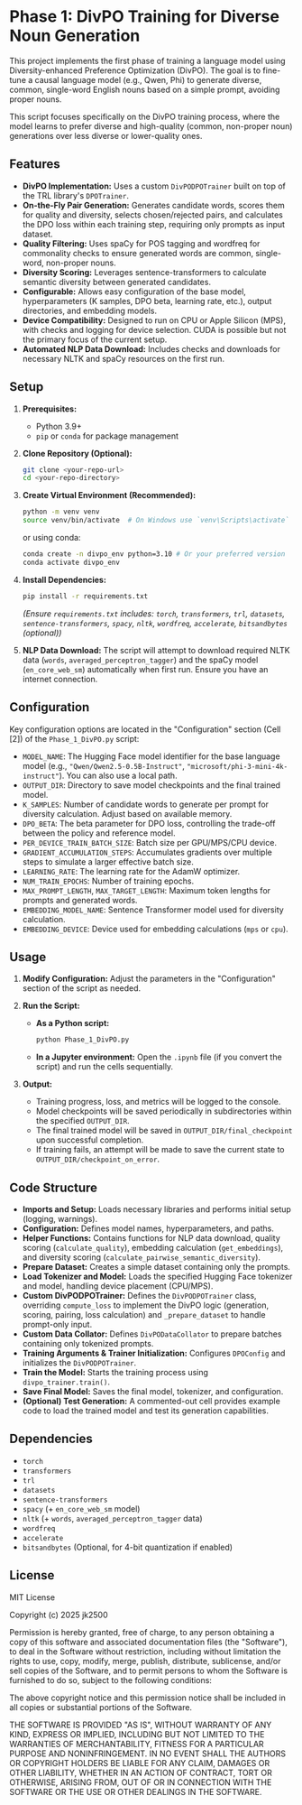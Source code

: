 # Phase 1: DivPO Training for Diverse Noun Generation

This project implements the first phase of training a language model using Diversity-enhanced Preference Optimization (DivPO). The goal is to fine-tune a causal language model (e.g., Qwen, Phi) to generate diverse, common, single-word English nouns based on a simple prompt, avoiding proper nouns.

This script focuses specifically on the DivPO training process, where the model learns to prefer diverse and high-quality (common, non-proper noun) generations over less diverse or lower-quality ones.

## Features

*   **DivPO Implementation:** Uses a custom `DivPODPOTrainer` built on top of the TRL library's `DPOTrainer`.
*   **On-the-Fly Pair Generation:** Generates candidate words, scores them for quality and diversity, selects chosen/rejected pairs, and calculates the DPO loss within each training step, requiring only prompts as input dataset.
*   **Quality Filtering:** Uses spaCy for POS tagging and wordfreq for commonality checks to ensure generated words are common, single-word, non-proper nouns.
*   **Diversity Scoring:** Leverages sentence-transformers to calculate semantic diversity between generated candidates.
*   **Configurable:** Allows easy configuration of the base model, hyperparameters (K samples, DPO beta, learning rate, etc.), output directories, and embedding models.
*   **Device Compatibility:** Designed to run on CPU or Apple Silicon (MPS), with checks and logging for device selection. CUDA is possible but not the primary focus of the current setup.
*   **Automated NLP Data Download:** Includes checks and downloads for necessary NLTK and spaCy resources on the first run.

## Setup

1.  **Prerequisites:**
    *   Python 3.9+
    *   `pip` or `conda` for package management

2.  **Clone Repository (Optional):**
    ```bash
    git clone <your-repo-url>
    cd <your-repo-directory>
    ```

3.  **Create Virtual Environment (Recommended):**
    ```bash
    python -m venv venv
    source venv/bin/activate  # On Windows use `venv\Scripts\activate`
    ```
    or using conda:
    ```bash
    conda create -n divpo_env python=3.10 # Or your preferred version
    conda activate divpo_env
    ```

4.  **Install Dependencies:**
    ```bash
    pip install -r requirements.txt
    ```
    *(Ensure `requirements.txt` includes: `torch`, `transformers`, `trl`, `datasets`, `sentence-transformers`, `spacy`, `nltk`, `wordfreq`, `accelerate`, `bitsandbytes` (optional))*

5.  **NLP Data Download:**
    The script will attempt to download required NLTK data (`words`, `averaged_perceptron_tagger`) and the spaCy model (`en_core_web_sm`) automatically when first run. Ensure you have an internet connection.

## Configuration

Key configuration options are located in the "Configuration" section (Cell [2]) of the `Phase_1_DivPO.py` script:

*   `MODEL_NAME`: The Hugging Face model identifier for the base language model (e.g., `"Qwen/Qwen2.5-0.5B-Instruct"`, `"microsoft/phi-3-mini-4k-instruct"`). You can also use a local path.
*   `OUTPUT_DIR`: Directory to save model checkpoints and the final trained model.
*   `K_SAMPLES`: Number of candidate words to generate per prompt for diversity calculation. Adjust based on available memory.
*   `DPO_BETA`: The beta parameter for DPO loss, controlling the trade-off between the policy and reference model.
*   `PER_DEVICE_TRAIN_BATCH_SIZE`: Batch size per GPU/MPS/CPU device.
*   `GRADIENT_ACCUMULATION_STEPS`: Accumulates gradients over multiple steps to simulate a larger effective batch size.
*   `LEARNING_RATE`: The learning rate for the AdamW optimizer.
*   `NUM_TRAIN_EPOCHS`: Number of training epochs.
*   `MAX_PROMPT_LENGTH`, `MAX_TARGET_LENGTH`: Maximum token lengths for prompts and generated words.
*   `EMBEDDING_MODEL_NAME`: Sentence Transformer model used for diversity calculation.
*   `EMBEDDING_DEVICE`: Device used for embedding calculations (`mps` or `cpu`).

## Usage

1.  **Modify Configuration:** Adjust the parameters in the "Configuration" section of the script as needed.
2.  **Run the Script:**
    *   **As a Python script:**
        ```bash
        python Phase_1_DivPO.py
        ```
    *   **In a Jupyter environment:** Open the `.ipynb` file (if you convert the script) and run the cells sequentially.

3.  **Output:**
    *   Training progress, loss, and metrics will be logged to the console.
    *   Model checkpoints will be saved periodically in subdirectories within the specified `OUTPUT_DIR`.
    *   The final trained model will be saved in `OUTPUT_DIR/final_checkpoint` upon successful completion.
    *   If training fails, an attempt will be made to save the current state to `OUTPUT_DIR/checkpoint_on_error`.

## Code Structure

*   **Imports and Setup:** Loads necessary libraries and performs initial setup (logging, warnings).
*   **Configuration:** Defines model names, hyperparameters, and paths.
*   **Helper Functions:** Contains functions for NLP data download, quality scoring (`calculate_quality`), embedding calculation (`get_embeddings`), and diversity scoring (`calculate_pairwise_semantic_diversity`).
*   **Prepare Dataset:** Creates a simple dataset containing only the prompts.
*   **Load Tokenizer and Model:** Loads the specified Hugging Face tokenizer and model, handling device placement (CPU/MPS).
*   **Custom DivPODPOTrainer:** Defines the `DivPODPOTrainer` class, overriding `compute_loss` to implement the DivPO logic (generation, scoring, pairing, loss calculation) and `_prepare_dataset` to handle prompt-only input.
*   **Custom Data Collator:** Defines `DivPODataCollator` to prepare batches containing only tokenized prompts.
*   **Training Arguments & Trainer Initialization:** Configures `DPOConfig` and initializes the `DivPODPOTrainer`.
*   **Train the Model:** Starts the training process using `divpo_trainer.train()`.
*   **Save Final Model:** Saves the final model, tokenizer, and configuration.
*   **(Optional) Test Generation:** A commented-out cell provides example code to load the trained model and test its generation capabilities.

## Dependencies

*   `torch`
*   `transformers`
*   `trl`
*   `datasets`
*   `sentence-transformers`
*   `spacy` (+ `en_core_web_sm` model)
*   `nltk` (+ `words`, `averaged_perceptron_tagger` data)
*   `wordfreq`
*   `accelerate`
*   `bitsandbytes` (Optional, for 4-bit quantization if enabled)

## License

MIT License

Copyright (c) 2025 jk2500

Permission is hereby granted, free of charge, to any person obtaining a copy
of this software and associated documentation files (the "Software"), to deal
in the Software without restriction, including without limitation the rights
to use, copy, modify, merge, publish, distribute, sublicense, and/or sell
copies of the Software, and to permit persons to whom the Software is
furnished to do so, subject to the following conditions:

The above copyright notice and this permission notice shall be included in all
copies or substantial portions of the Software.

THE SOFTWARE IS PROVIDED "AS IS", WITHOUT WARRANTY OF ANY KIND, EXPRESS OR
IMPLIED, INCLUDING BUT NOT LIMITED TO THE WARRANTIES OF MERCHANTABILITY,
FITNESS FOR A PARTICULAR PURPOSE AND NONINFRINGEMENT. IN NO EVENT SHALL THE
AUTHORS OR COPYRIGHT HOLDERS BE LIABLE FOR ANY CLAIM, DAMAGES OR OTHER
LIABILITY, WHETHER IN AN ACTION OF CONTRACT, TORT OR OTHERWISE, ARISING FROM,
OUT OF OR IN CONNECTION WITH THE SOFTWARE OR THE USE OR OTHER DEALINGS IN THE
SOFTWARE. 